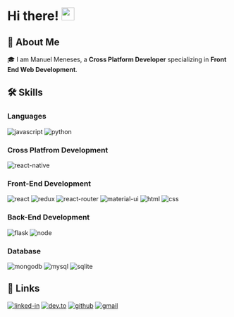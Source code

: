 # Hi there! <img src="https://media.giphy.com/media/hvRJCLFzcasrR4ia7z/giphy.gif" width="29px">

## 🚀 About Me

🎓 I am Manuel Meneses, a **Cross Platform Developer** specializing in **Front End Web Development**.

<!-- 👨‍💻 I enjoy contributing to **Open Source Projects** and am really enthusiastic about learning new technology. In 2020, I learnt **Django**, **Electron**, **Flutter**, **React** and **TypeScript**. In 2021 till now, I learnt **Next.js**, **SASS**, **Progressive Web App (PWA)** and a bit about **Three.js**. I also got started with [**freelancing**](https://www.upwork.com/freelancers/~01c12e516ee1d35044) and [**blogging**](https://dev.to/ruppysuppy) recently.

🎸 Outside the world of tech too, I love pushing myself to develop new skills ranging from **guitar**, **break dancing**, **sketching**, **touch typing** to some whacky ones like **writing with my left hand** (only aiming from mastery only in **guitar** and **dancing** though).

✈️ I love **travelling** as well, even though its been some time since I last travelled.

## 🏅 Achievements

-   🚁 **Mars 2020 Helicopter Mission Contributor** for contributing to _a library ([numpy](https://github.com/numpy/numpy)) used by NASA to fly the Ingenuity Helicopter on Mars_ (April 2021)
-   ⭐ **Global rank 750** at _Google Kickstart 2020 Round H_ (November 2020)
-   🤝 **Hacktober Fest Participant** for _adding quality pull requests at Hacktober Fest 2020_ (October 2020)
-   🥇 **Winner of Coding Competition** at _RCCIIT_ (March 2020)
-   🥈 **1st Runner up at Coding Competition** at _Heritage Institute of Technology_ (September 2019)
-   🥉 **2nd Runner up at Coding Competition** at _GCECT_ (March 2019)

-->

## 🛠️ Skills

### Languages

![javascript](https://img.shields.io/badge/JavaScript-323330?style=flat&logo=javascript&logoColor=F7DF1E)
![python](https://img.shields.io/badge/Python-3776AB?style=flat&logo=python&logoColor=white)

### Cross Platfrom Development

![react-native](https://img.shields.io/badge/React-Native-29B2FE?style=flat&logo=react&logoColor=20232A)

### Front-End Development

![react](https://img.shields.io/badge/React-20232A?style=flat&logo=react&logoColor=61DAFB)
![redux](https://img.shields.io/badge/Redux-593D88?style=flat&logo=redux&logoColor=white)
![react-router](https://img.shields.io/badge/React_Router-CA4245?style=flat&logo=react-router&logoColor=white)
![material-ui](https://img.shields.io/badge/Material_UI-0081CB?style=flat&logo=material-ui&logoColor=white)
![html](https://img.shields.io/badge/HTML5-E34F26?style=flat&logo=html5&logoColor=white)
![css](https://img.shields.io/badge/CSS3-1572B6?style=flat&logo=css3&logoColor=white)

### Back-End Development

![flask](https://img.shields.io/badge/Flask-000000?style=flat&logo=flask&logoColor=white)
![node](https://img.shields.io/badge/Node.js-339933?style=flat&logo=node-dot-js&logoColor=white)

### Database

![mongodb](https://img.shields.io/badge/MongoDB-47A248?style=flat&logo=mongodb&logoColor=white)
![mysql](https://img.shields.io/badge/MySQL-00000F?style=flat&logo=mysql&logoColor=white)
![sqlite](https://img.shields.io/badge/SQLite-07405E?style=flat&logo=sqlite&logoColor=white)

## 🔗 Links

[![linked-in](https://img.shields.io/badge/Linked_In-0077B5?style=flat&logo=LinkedIn&logoColor=white)](www.linkedin.com/in/manuel-jesus-meneses-gamboa-334b89208)
[![dev.to](https://img.shields.io/badge/Dev.to-0A0A0A?style=flat&logo=Dev-dot-To&logoColor=white)](https://dev.to/waraps)
[![github](https://img.shields.io/badge/GitHub-000000?style=flat&logo=GitHub&logoColor=white)](https://github.com/waraps)
[![gmail](https://img.shields.io/badge/Gmail-D14836?style=flat&logo=Gmail&logoColor=white)](mailto:manuelmenesesg@gmail.com)
